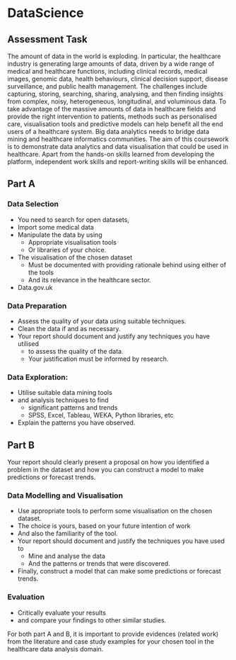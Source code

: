 # DataScience

## Assessment Task

The amount of data in the world is exploding. In particular, the healthcare industry is generating large amounts of data, driven by a wide range of  medical and healthcare functions, including clinical records, medical images, genomic data, health behaviours, clinical decision support, disease surveillance, and public health management. The challenges include capturing, storing, searching, sharing, analysing, and then finding
insights from complex, noisy, heterogeneous, longitudinal, and voluminous data. To take advantage of the massive amounts of data in healthcare fields and provide the right intervention to patients, methods such as personalised care, visualisation tools and predictive models can help benefit all the end users of a healthcare system. Big data analytics needs to bridge data mining and healthcare informatics communities. The aim of this coursework is to demonstrate data analytics and data visualisation that could be used in healthcare. Apart from the hands-on skills learned from developing the platform, independent work skills and report-writing skills will be enhanced. 



## Part A
### Data Selection
- You need to search for open datasets, 
 - Import some medical data 
 - Manipulate the data by using 
   - Appropriate visualisation tools 
   - Or libraries of your choice. 
 - The visualisation of the chosen dataset 
   - Must be documented with providing rationale behind using either of the tools
   - And its relevance in the healthcare sector.
- Data.gov.uk

### Data Preparation
- Assess the quality of your data using suitable techniques. 
- Clean the data if and as necessary. 
- Your report should document and justify any techniques you have utilised 
  - to assess the quality of the data. 
  - Your justification must be informed by research.

### Data Exploration: 
- Utilise suitable data mining tools 
- and analysis techniques to find 
  - significant patterns and trends 
  - SPSS, Excel, Tableau, WEKA, Python libraries, etc 
- Explain the patterns you have observed.


## Part B
Your report should clearly present a proposal on how you identified a problem in the dataset and how you can construct a model to make predictions or forecast trends.

### Data Modelling and Visualisation
- Use appropriate tools to perform some visualisation on the chosen dataset. 
- The choice is yours, based on your future intention of work 
- And also the familiarity of the tool. 
- Your report should document and justify the techniques you have used to 
  - Mine and analyse the data 
  - And the patterns or trends that were discovered. 
- Finally, construct a model that can make some predictions or forecast trends.

### Evaluation
- Critically evaluate your results 
- and compare your findings to other similar studies.

For both part A and B, it is important to provide evidences (related work) from the literature and case study examples for your chosen tool in the healthcare data analysis domain.